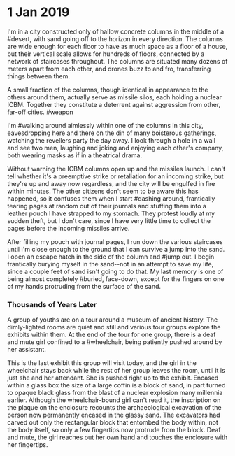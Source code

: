 # 1 Jan 2019

I'm in a city constructed only of hallow concrete columns in the middle of a #desert, with sand going off to the horizon in every direction.  The columns are wide enough for each floor to have as much space as a floor of a house, but their vertical scale allows for hundreds of floors, connected by a network of staircases throughout.  The columns are situated many dozens of meters apart from each other, and drones buzz to and fro, transferring things between them.

A small fraction of the columns, though identical in appearance to the others around them, actually serve as missile silos, each holding a nuclear ICBM.  Together they constitute a deterrent against aggression from other, far-off cities. #weapon

I'm #walking around aimlessly within one of the columns in this city, eavesdropping here and there on the din of many boisterous gatherings, watching the revellers party the day away.  I look through a hole in a wall and see two men, laughing and joking and enjoying each other's company, both wearing masks as if in a theatrical drama.

Without warning the ICBM columns open up and the missiles launch.  I can't tell whether it's a preemptive strike or retaliation for an incoming strike, but they're up and away now regardless, and the city will be engulfed in fire within minutes.  The other citizens don't seem to be aware this has happened, so it confuses them when I start #dashing around, frantically tearing pages at random out of their journals and stuffing them into a leather pouch I have strapped to my stomach.  They protest loudly at my sudden theft, but I don't care, since I have very little time to collect the pages before the incoming missiles arrive.

After filling my pouch with journal pages, I run down the various staircases until I'm close enough to the ground that I can survive a jump into the sand.  I open an escape hatch in the side of the column and #jump out.  I begin frantically burying myself in the sand--not in an attempt to save my life, since a couple feet of sand isn't going to do that.  My last memory is one of being almost completely #buried, face-down, except for the fingers on one of my hands protruding from the surface of the sand.

### Thousands of Years Later

A group of youths are on a tour around a museum of ancient history.  The dimly-lighted rooms are quiet and still and various tour groups explore the exhibits within them.  At the end of the tour for one group, there is a deaf and mute girl confined to a #wheelchair, being patiently pushed around by her assistant.

This is the last exhibit this group will visit today, and the girl in the wheelchair stays back while the rest of her group leaves the room, until it is just she and her attendant.  She is pushed right up to the exhibit.  Encased within a glass box the size of a large coffin is a block of sand, in part turned to opaque black glass from the blast of a nuclear explosion many millennia earlier.  Although the wheelchair-bound girl can't read it, the inscription on the plaque on the enclosure recounts the archaeological excavation of the person now permanently encased in the glassy sand.  The excavators had carved out only the rectangular block that entombed the body within, not the body itself, so only a few fingertips now protrude from the block.  Deaf and mute, the girl reaches out her own hand and touches the enclosure with her fingertips.
